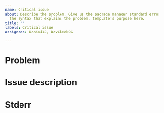 ```yaml
---
name: Critical issue
about: Describe the problem. Give us the package manager standard error output and
  the syntax that explains the problem. template's purpose here.
title: ''
labels: Critical issue
assignees: Danixd12, DevCheckOG

---
```


# Problem 

# Issue description


# Stderr

```console

```
